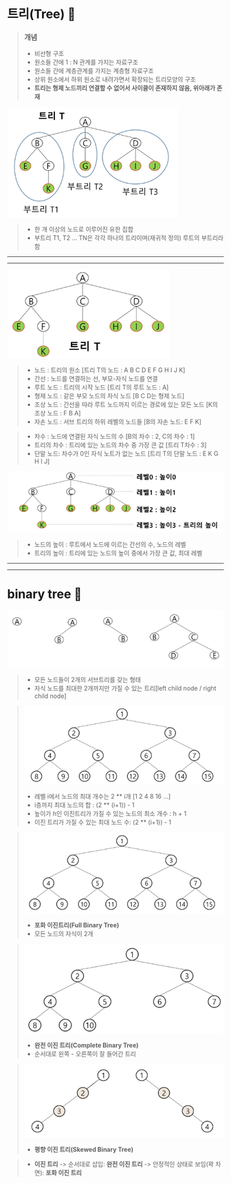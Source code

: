 # 트리(Tree) 🌳

> ### 개념
> - 비선형 구조
> - 원소들 간에 1 : N 관계를 가지는 자료구조
> - 원소들 간에 계층관계를 가지는 계층형 자료구조
> - 상위 원소에서 하위 원소로 내려가면서 확장되는 트리모양의 구조
> - **트리는 형제 노드끼리 연결할 수 없어서 사이클이 존재하지 않음, 위아래가 존재**

![img.png](img.png)
> - 한 개 이상의 노드로 이루어진 유한 집합
> - 부트리 T1, T2 ... TN은 각각 하나의 트리이며(재귀적 정의) 루트의 부트리라 함
---
---
 
![img_1.png](img_1.png)

> - 노드 : 트리의 원소 [트리 T의 노드 : A B C D E F G H I J K]
> - 간선 : 노드를 연결하는 선, 부모-자식 노드를 연결
> - 루트 노드 : 트리의 시작 노드 [트리 T의 루트 노드 : A]
> - 형제 노드 : 같은 부모 노드의 자식 노드 [B C D는 형제 노드]
> - 조상 노드 : 간선을 따라 루트 노드까지 이르는 경로에 있는 모든 노드 [K의 조상 노드 : F B A]
> - 자손 노드 : 서브 트리의 하위 레벨의 노드들 [B의 자손 노드: E F K]

> - 차수 : 노드에 연결된 자식 노드의 수
> [B의 차수 : 2, C의 차수 : 1]
> - 트리의 차수 : 트리에 있는 노드의 차수 중 가장 큰 값
> [트리 T차수 : 3]
> - 단말 노드: 차수가 0인 자식 노트가 없는 노드
> [트리 T의 단말 노드 : E K G H I J]

![img_2.png](img_2.png)

> - 노드의 높이 : 루트에서 노드에 이르는 간선의 수, 노드의 레벨
> - 트리의 높이 : 트리에 있는 노드의 높이 중에서 가장 큰 값, 최대 레벨

---
---
# binary tree 🌳

![img_3.png](img_3.png)

> - 모든 노드들이 2개의 서브트리를 갖는 형태
> - 자식 노드를 최대한 2개까지만 가질 수 있는 트리[left child node / right child node]

> ![img_4.png](img_4.png)
> - 레벨 i에서 노드의 최대 개수는 2 ** i개 [1 2 4 8 16 ...]
> - i층까지 최대 노드의 합 : (2 ** (i+1)) - 1 
> - 높이가 h인 이진트리가 가질 수 있는 노드의 최소 개수 : h + 1
> - 이진 트리가 가질 수 있는 최대 노드 수: (2 ** (i+1)) - 1 

> ![img_5.png](img_5.png)
> - **포화 이진트리(Full Binary Tree)**
> - 모든 노드의 자식이 2개

> ![img_6.png](img_6.png)
> - **완전 이진 트리(Complete Binary Tree)**
> - 순서대로 왼쪽 - 오른쪽이 잘 들어간 트리

> ![img_7.png](img_7.png)
> - **평향 이진 트리(Skewed Binary Tree)**


> - **이진 트리** -> 순서대로 삽입: **완전 이진 트리** -> 안정적인 상태로 보임(꽉 차면): **포화 이진 트리**